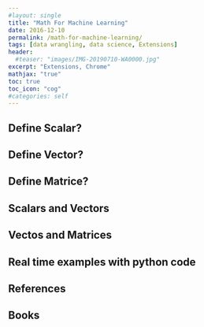 ```yaml
---
#layout: single
title: "Math For Machine Learning"
date: 2016-12-10
permalink: /math-for-machine-learning/
tags: [data wrangling, data science, Extensions]
header:
  #teaser: "images/IMG-20190710-WA0000.jpg"
excerpt: "Extensions, Chrome"
mathjax: "true"
toc: true
toc_icon: "cog"
#categories: self
---
```


## Define Scalar?
## Define Vector?
## Define Matrice?

## Scalars and Vectors
## Vectos and Matrices

## Real time examples with python code
 
  
## References



## Books
